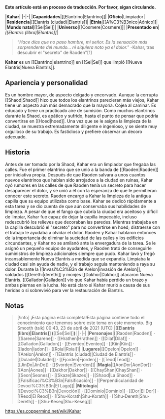 **Este artículo está en proceso de traducción. Por favor, sigan circulando.**


|**Kahar**|
|-|-|
|**Capacidades**|[[Elantrino\|Elantrino]]|
|**Oficio**|Limpiador|
|**Residencia**|[[Elantris (ciudad)\|Elantris]]|
|**Etnia**|[[A%C3%B3nico\|Aónico]]|
|**Mundo natal**|[[Sel\|Sel]]|
|**Universo**|[[Cosmere\|Cosmere]]|
|**Presentado en**|*[[Elantris (libro)\|Elantris]]*|

>“*Hace días que no paso hambre, mi señor. Es la sensación más sorprendente del mundo... ni siquiera noto ya el dolor.*”
\-Kahar, tras descubrir el "secreto" de Raoden"[1]


**Kahar** es un [[Elantrino\|elantrino]] en [[Sel\|Sel]] que limpió [[Nueva Elantris\|Nueva Elantris]].

## Apariencia y personalidad
Es un hombre mayor, de aspecto delgado y encorvado. Aunque la corrupta [[Shaod\|Shaod]] hizo que todos los elantrinos parecieran más viejos, Kahar tiene un aspecto aún más demacrado que la mayoría. Cojea al caminar.
Es educado y tiene un practicado aire de sumisión. Como muchos elantrinos durante la Shaod, es apático y sufrido, hasta el punto de pensar que podría convertirse en [[Hoed\|hoed]]. Una vez que se le asigna la limpieza de la ciudad, se muestra extremadamente diligente e ingenioso, y se siente muy orgulloso de su trabajo. Es fastidioso y prefiere observar un decoro adecuado.

## Historia
Antes de ser tomado por la Shaod, Kahar era un limpiador que fregaba las calles.
Fue el primer elantrino que se unió a la banda de [[Raoden\|Raoden]] por iniciativa propia. Después de que Raoden salvara a unos cuantos nuevos elantrinos que habían sido arrojados a la ciudad en ruinas, Kahar oyó rumores en las calles de que Raoden tenía un secreto para hacer desaparecer el dolor, y se unió a él con la esperanza de que le permitieran conocer este secreto.
Raoden encargó a Kahar la limpieza de la antigua capilla que su equipo utilizaba como base. Kahar se dedicó rápidamente a esta tarea y se dio cuenta de que aún conservaba sus habilidades de limpieza. A pesar de que el fango que cubría la ciudad era aceitoso y difícil de limpiar, Kahar fue capaz de dejar la capilla impecable, incluso redescubrió los relieves que decoraban las paredes. Mientras trabajaba en la capilla descubrió el "secreto" para no convertirse en hoed; distraerse con el trabajo le ayudaba a olvidar el dolor.
Raoden y Kahar hablaron entonces de la importancia de eliminar la suciedad de las calles y los edificios circundantes, y Kahar no se amilanó ante la envergadura de la tarea. Se le asignó un pequeño equipo de ayudantes, y Raoden trató de conseguirle suministros de limpieza adicionales siempre que pudo. Kahar lavó y fregó incansablemente Nueva Elantris a medida que se expandía. Limpiaba la ciudad casi sin ayuda de nadie, y el trabajo seguía manteniendo a raya su dolor.
Durante la [[Invasi%C3%B3n de Arelon\|invasión de Arelon]], soldados [[Derethi\|derethi]] y monjes [[Dakhor\|Dakhor]] atacaron Nueva Elantris. [[Galladon\|Galladon]] vio que Kahar había perdido un brazo y ambas piernas en la lucha. No está claro si Kahar murió a causa de sus heridas o si sobrevivió para ver la restauración de Elantris.

## Notas

> [!info] ¡Esta página está completa!Esta página contiene todo el conocimiento que tenemos sobre este tema en este momento.
Big Smooth (talk) 00:43, 23 de abril de 2021 (UTC)
|**[[Elantris (libro)\|Elantris]] (**[[Sel\|Sel]]**)**|
|-|-|
|**Personajes**|[[Raoden\|Raoden]] · [[Sarene\|Sarene]] · [[Hrathen\|Hrathen]] · [[Dilaf\|Dilaf]] · [[Galladon\|Galladon]] · [[Eventeo\|Eventeo]] · [[Kiin\|Kiin]] · [[Iadon\|Iadon]] · [[Roial\|Roial]]|
|**Lugares**|[[Opelon\|Opelon]] · [[Arelon\|Arelon]] · [[Elantris (ciudad)\|Ciudad de Elantris]] · [[Duladel\|Duladel]] · [[Fjorden\|Fjorden]] · [[Teod\|Teod]] · [[JinDo\|JinDo]] · [[Svorden\|Svorden]]|
|**Magia**|[[AonDor\|AonDor]] · [[Aon\|Aones]] · [[Dakhor\|Dakhor]] · [[ChayShan\|ChayShan]] · [[Seon\|Seones]] · [[Skaze\|Skazes]] · [[Shaod\|La Shaod]] · [[Falsificaci%C3%B3n\|Falsificación]] · [[Perpendicularidad de Devoci%C3%B3n\|El Lago]]|
|**Mitología**|[[Devoci%C3%B3n\|Devoción]] · [[Dominio\|Dominio]] · [[Dor\|El Dor]] · [[Reod\|El Reod]] · [[Shu-Korath\|Shu-Korath]] · [[Shu-Dereth\|Shu-Dereth]] · [[Shu-Keseg\|Shu-Keseg]]|



https://es.coppermind.net/wiki/Kahar